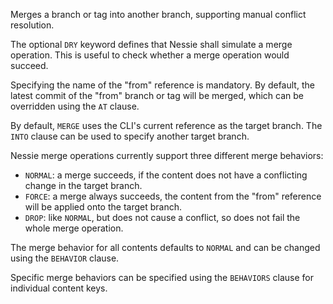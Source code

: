 Merges a branch or tag into another branch, supporting manual conflict resolution.

The optional `DRY` keyword defines that Nessie shall simulate a merge operation. This is useful to
check whether a merge operation would succeed.

Specifying the name of the "from" reference is mandatory. By default, the latest commit of the "from"
branch or tag will be merged, which can be overridden using the `AT` clause.

By default, `MERGE` uses the CLI's current reference as the target branch. The `INTO` clause can
be used to specify another target branch.

Nessie merge operations currently support three different merge behaviors:

* `NORMAL`: a merge succeeds, if the content does not have a conflicting change in the target branch.
* `FORCE`: a merge always succeeds, the content from the "from" reference will be applied onto the target branch.
* `DROP`: like `NORMAL`, but does not cause a conflict, so does not fail the whole merge operation.

The merge behavior for all contents defaults to `NORMAL` and can be changed using the `BEHAVIOR` clause.

Specific merge behaviors can be specified using the `BEHAVIORS` clause for individual content keys.
